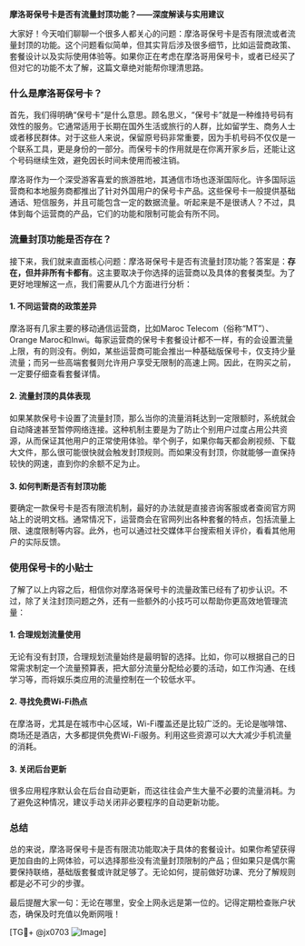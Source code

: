 **摩洛哥保号卡是否有流量封顶功能？——深度解读与实用建议**

大家好！今天咱们聊聊一个很多人都关心的问题：摩洛哥保号卡是否有限流或者流量封顶的功能。这个问题看似简单，但其实背后涉及很多细节，比如运营商政策、套餐设计以及实际使用体验等。如果你正在考虑在摩洛哥用保号卡，或者已经买了但对它的功能不太了解，这篇文章绝对能帮你理清思路。

### 什么是摩洛哥保号卡？

首先，我们得明确“保号卡”是什么意思。顾名思义，“保号卡”就是一种维持号码有效性的服务。它通常适用于长期在国外生活或旅行的人群，比如留学生、商务人士或者移民群体。对于这些人来说，保留原号码非常重要，因为手机号码不仅仅是一个联系工具，更是身份的一部分。而保号卡的作用就是在你离开家乡后，还能让这个号码继续生效，避免因长时间未使用而被注销。

摩洛哥作为一个深受游客喜爱的旅游胜地，其通信市场也逐渐国际化。许多国际运营商和本地服务商都推出了针对外国用户的保号卡产品。这些保号卡一般提供基础通话、短信服务，并且可能包含一定的数据流量。听起来是不是很诱人？不过，具体到每个运营商的产品，它们的功能和限制可能会有所不同。

### 流量封顶功能是否存在？

接下来，我们就来直面核心问题：摩洛哥保号卡是否有流量封顶功能？答案是：**存在，但并非所有卡都有**。这主要取决于你选择的运营商以及具体的套餐类型。为了更好地理解这一点，我们需要从几个方面进行分析：

#### 1. **不同运营商的政策差异**
摩洛哥有几家主要的移动通信运营商，比如Maroc Telecom（俗称“MT”）、Orange Maroc和Inwi。每家运营商的保号卡套餐设计都不一样，有的会设置流量上限，有的则没有。例如，某些运营商可能会推出一种基础版保号卡，仅支持少量流量；而另一些高端套餐则允许用户享受无限制的高速上网。因此，在购买之前，一定要仔细查看套餐详情。

#### 2. **流量封顶的具体表现**
如果某款保号卡设置了流量封顶，那么当你的流量消耗达到一定限额时，系统就会自动降速甚至暂停网络连接。这种机制主要是为了防止个别用户过度占用公共资源，从而保证其他用户的正常使用体验。举个例子，如果你每天都会刷视频、下载大文件，那么很可能很快就会触发封顶规则。而如果没有封顶，你就能够一直保持较快的网速，直到你的余额不足为止。

#### 3. **如何判断是否有封顶功能**
要确定一款保号卡是否有限流机制，最好的办法就是直接咨询客服或者查阅官方网站上的说明文档。通常情况下，运营商会在官网列出各种套餐的特点，包括流量上限、速度限制等内容。此外，也可以通过社交媒体平台搜索相关评价，看看其他用户的实际反馈。

### 使用保号卡的小贴士

了解了以上内容之后，相信你对摩洛哥保号卡的流量政策已经有了初步认识。不过，除了关注封顶问题之外，还有一些额外的小技巧可以帮助你更高效地管理流量：

#### 1. **合理规划流量使用**
无论有没有封顶，合理规划流量始终是最明智的选择。比如，你可以根据自己的日常需求制定一个流量预算表，把大部分流量分配给必要的活动，如工作沟通、在线学习等，而将娱乐类应用的流量控制在一个较低水平。

#### 2. **寻找免费Wi-Fi热点**
在摩洛哥，尤其是在城市中心区域，Wi-Fi覆盖还是比较广泛的。无论是咖啡馆、商场还是酒店，大多都提供免费Wi-Fi服务。利用这些资源可以大大减少手机流量的消耗。

#### 3. **关闭后台更新**
很多应用程序默认会在后台自动更新，而这往往会产生大量不必要的流量消耗。为了避免这种情况，建议手动关闭非必要程序的自动更新功能。

### 总结

总的来说，摩洛哥保号卡是否有限流功能取决于具体的套餐设计。如果你希望获得更加自由的上网体验，可以选择那些没有流量封顶限制的产品；但如果只是偶尔需要保持联络，基础版套餐或许就足够了。无论如何，提前做好功课、充分了解规则都是必不可少的步骤。

最后提醒大家一句：无论在哪里，安全上网永远是第一位的。记得定期检查账户状态，确保及时充值以免断网哦！

[TG💪+ @jx0703 ![Image](https://github.com/user-attachments/assets/dbca1d08-cadb-493c-b0ec-ad6f7a83f270)]